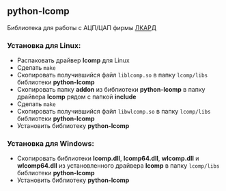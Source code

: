 ## python-lcomp ##

Библиотека для работы с АЦП/ЦАП фирмы [ЛКАРД]

### Установка для Linux: ###

-   Распаковать драйвер **lcomp** для Linux
-   Сделать `make`
-   Скопировать получившийся файл `liblcomp.so` в папку `lcomp/libs` библиотеки **python-lcomp**
-   Скопировать папку **addon** из библиотеки **python-lcomp** в папку драйвера **lcomp** рядом с папкой **include**
-   Сделать `make`
-   Скопировать получившийся файл `libwlcomp.so` в папку `lcomp/libs` библиотеки **python-lcomp**
-   Установить библиотеку **python-lcomp**

### Установка для Windows: ###

-   Скопировать библиотеки **lcomp.dll**, **lcomp64.dll**, **wlcomp.dll** и **wlcomp64.dll** из установленного драйвера **lcomp** в папку `lcomp/libs` библиотеки **python-lcomp**
-   Установить библиотеку **python-lcomp**

[ЛКАРД]: https://www.lcard.ru/products/external/about
